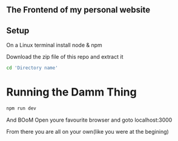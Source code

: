 ## The Frontend of my personal website

## Setup
On a Linux terminal install node & npm

Download the zip file of this repo and extract it
```bash
cd 'Directory name'
```
# Running the Damm Thing
```bash
npm run dev
```

And BOoM
Open youre favourite browser and goto localhost:3000

From there you are all on your own(like you were at the begining)
